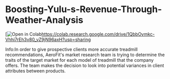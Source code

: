 # Boosting-Yulu-s-Revenue-Through-Weather-Analysis

[![Open in Colab](https://colab.research.google.com/img/colab_favicon.ico)https://colab.research.google.com/drive/1QbbOvmkc-Vhhi7rEh3v80_vZ9jN96axH?usp=sharing

Info:In order to give prospective clients more accurate treadmill recommendations, AeroFit's market research team is trying to determine the traits of the target market for each model of treadmill that the company offers. The team makes the decision to look into potential variances in client attributes between products.
